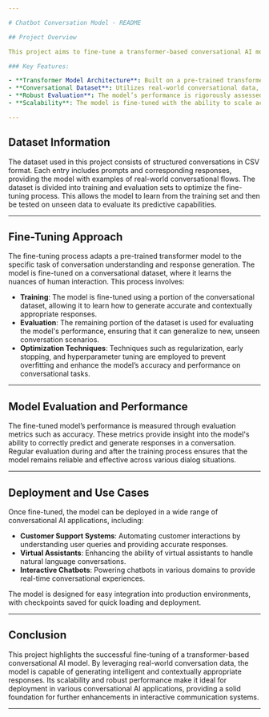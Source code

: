 ```yaml
---

# Chatbot Conversation Model - README

## Project Overview

This project aims to fine-tune a transformer-based conversational AI model capable of understanding and generating responses in a chatbot environment. The model is designed for use in interactive communication systems such as virtual assistants, automated customer service agents, or conversational AI applications. The fine-tuning process utilizes a dataset of conversation logs to train the model, improving its ability to predict contextually appropriate responses.

### Key Features:

- **Transformer Model Architecture**: Built on a pre-trained transformer model, fine-tuned specifically for sequence classification and conversational tasks.
- **Conversational Dataset**: Utilizes real-world conversational data, enabling the model to learn from various dialog scenarios.
- **Robust Evaluation**: The model’s performance is rigorously assessed using evaluation metrics such as accuracy, ensuring that it can generalize well to unseen conversations.
- **Scalability**: The model is fine-tuned with the ability to scale across different chatbot or communication platforms, supporting seamless integration into production environments.

---
```


## Dataset Information

The dataset used in this project consists of structured conversations in CSV format. Each entry includes prompts and corresponding responses, providing the model with examples of real-world conversational flows. The dataset is divided into training and evaluation sets to optimize the fine-tuning process. This allows the model to learn from the training set and then be tested on unseen data to evaluate its predictive capabilities.

---

## Fine-Tuning Approach

The fine-tuning process adapts a pre-trained transformer model to the specific task of conversation understanding and response generation. The model is fine-tuned on a conversational dataset, where it learns the nuances of human interaction. This process involves:

- **Training**: The model is fine-tuned using a portion of the conversational dataset, allowing it to learn how to generate accurate and contextually appropriate responses.
- **Evaluation**: The remaining portion of the dataset is used for evaluating the model's performance, ensuring that it can generalize to new, unseen conversation scenarios.
- **Optimization Techniques**: Techniques such as regularization, early stopping, and hyperparameter tuning are employed to prevent overfitting and enhance the model’s accuracy and performance on conversational tasks.

---

## Model Evaluation and Performance

The fine-tuned model’s performance is measured through evaluation metrics such as accuracy. These metrics provide insight into the model's ability to correctly predict and generate responses in a conversation. Regular evaluation during and after the training process ensures that the model remains reliable and effective across various dialog situations.

---

## Deployment and Use Cases

Once fine-tuned, the model can be deployed in a wide range of conversational AI applications, including:

- **Customer Support Systems**: Automating customer interactions by understanding user queries and providing accurate responses.
- **Virtual Assistants**: Enhancing the ability of virtual assistants to handle natural language conversations.
- **Interactive Chatbots**: Powering chatbots in various domains to provide real-time conversational experiences.

The model is designed for easy integration into production environments, with checkpoints saved for quick loading and deployment.

---

## Conclusion

This project highlights the successful fine-tuning of a transformer-based conversational AI model. By leveraging real-world conversation data, the model is capable of generating intelligent and contextually appropriate responses. Its scalability and robust performance make it ideal for deployment in various conversational AI applications, providing a solid foundation for further enhancements in interactive communication systems.

---
